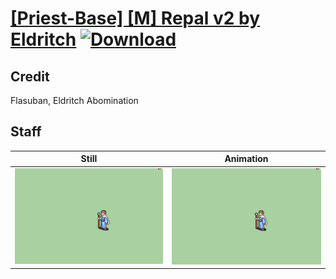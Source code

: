 # [\[Priest-Base\] \[M\] Repal v2 by Eldritch](./) [![Download](https://img.shields.io/badge/Download--red?style=social&logo=github)](https://minhaskamal.github.io/DownGit/#/home?url=https://github.com/Klokinator/FE-Repo/tree/main/Battle%20Animations%2FMagi%20-%20Holy-Type%2F%5BPriest-Base%5D%20%5BM%5D%20Repal%20v2%20by%20Eldritch%2F7.%20Staff)

## Credit

Flasuban, Eldritch Abomination

## Staff

| Still | Animation |
| :---: | :-------: |
| ![Staff still](./Staff_000.png) | ![Staff animation](./Staff.gif) |
